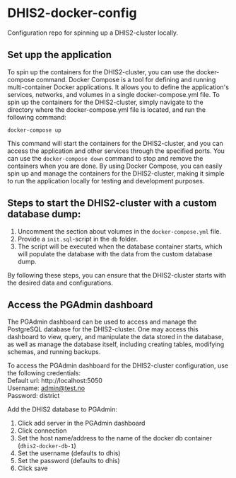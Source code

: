 # DHIS2-docker-config
Configuration repo for spinning up a DHIS2-cluster locally.

## Set upp the application

To spin up the containers for the DHIS2-cluster, you can use the docker-compose command. Docker Compose is a tool for defining and running multi-container Docker applications. It allows you to define the application's services, networks, and volumes in a single docker-compose.yml file. To spin up the containers for the DHIS2-cluster, simply navigate to the directory where the docker-compose.yml file is located, and run the following command:

`docker-compose up`

This command will start the containers for the DHIS2-cluster, and you can access the application and other services through the specified ports. You can use the `docker-compose down` command to stop and remove the containers when you are done. By using Docker Compose, you can easily spin up and manage the containers for the DHIS2-cluster, making it simple to run the application locally for testing and development purposes.

## Steps to start the DHIS2-cluster with a custom database dump:
1. Uncomment the section about volumes in the `docker-compose.yml` file.
2. Provide a `init.sql`-script in the `db` folder.
3. The script will be executed when the database container starts, which will populate the database with the data from the custom database dump.

By following these steps, you can ensure that the DHIS2-cluster starts with the desired data and configurations.


## Access the PGAdmin dashboard
The PGAdmin dashboard can be used to access and manage the PostgreSQL database for the DHIS2-cluster. One may access this dashboard to view, query, and manipulate the data stored in the database, as well as manage the database itself, including creating tables, modifying schemas, and running backups.

To access the PGAdmin dashboard for the DHIS2-cluster configuration, use the following credentials:
<br/>Default url: http://localhost:5050
<br/>Username: admin@test.no
<br/>Password: district

Add the DHIS2 database to PGAdmin:

1. Click add server in the PGAdmin dashboard
2. Click connection
3. Set the host name/address to the name of the docker db container (`dhis2-docker-db-1`)
4. Set the username (defaults to dhis)
5. Set the password (defaults to dhis)
6. Click save
